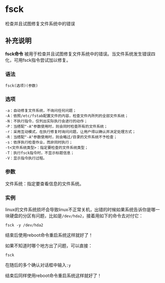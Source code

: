 fsck
===

检查并且试图修复文件系统中的错误

## 补充说明

**fsck命令** 被用于检查并且试图修复文件系统中的错误。当文件系统发生错误四化，可用fsck指令尝试加以修复。

### 语法  

```
fsck(选项)(参数)
```

### 选项  

```
-a：自动修复文件系统，不询问任何问题；
-A：依照/etc/fstab配置文件的内容，检查文件内所列的全部文件系统；
-N：不执行指令，仅列出实际执行会进行的动作；
-P：当搭配"-A"参数使用时，则会同时检查所有的文件系统；
-r：采用互动模式，在执行修复时询问问题，让用户得以确认并决定处理方式；
-R：当搭配"-A"参数使用时，则会略过/目录的文件系统不予检查；
-s：依序执行检查作业，而非同时执行；
-t<文件系统类型>：指定要检查的文件系统类型；
-T：执行fsck指令时，不显示标题信息；
-V：显示指令执行过程。
```

### 参数  

文件系统：指定要查看信息的文件系统。

### 实例  

linux的文件系统损坏会导致linux不正常关机，出错的时候如果系统告诉你是哪一块硬盘的分区有问题，比如是`/dev/hda2`，接着用如下的命令去对付它：

```
fsck -y /dev/hda2
```

结束后使用reboot命令重启系统这样就好了！

如果不知道时哪个地方出了问题，可以直接：

```
fsck
```

在随后的多个确认对话框中输入`:y`

结束后同样使用reboot命令重启系统这样就好了！


<!-- Linux命令行搜索引擎：https://jaywcjlove.github.io/linux-command/ -->